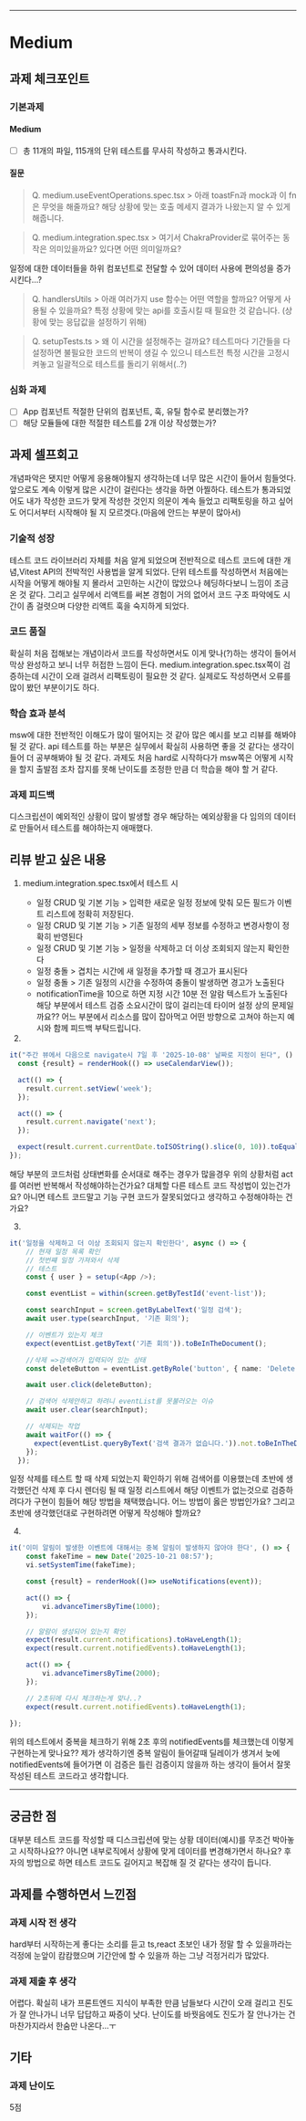 
---

# Medium

## 과제 체크포인트

### 기본과제

#### Medium

- [ ] 총 11개의 파일, 115개의 단위 테스트를 무사히 작성하고 통과시킨다.

#### 질문

> Q. medium.useEventOperations.spec.tsx > 아래 toastFn과 mock과 이 fn은 무엇을 해줄까요?
해당 상황에 맞는 호출 메세지 결과가 나왔는지 알 수 있게 해줍니다.

> Q. medium.integration.spec.tsx > 여기서 ChakraProvider로 묶어주는 동작은 의미있을까요? 있다면 어떤 의미일까요?

일정에 대한 데이터들을 하위 컴포넌트로 전달할 수 있어 데이터 사용에 편의성을 증가시킨다...?



> Q. handlersUtils > 아래 여러가지 use 함수는 어떤 역할을 할까요? 어떻게 사용될 수 있을까요?
특정 상황에 맞는 api를 호출시킬 때 필요한 것 같습니다. (상황에 맞는 응답값을 설정하기 위해)

> Q. setupTests.ts > 왜 이 시간을 설정해주는 걸까요?
테스트마다 기간들을 다 설정하면 불필요한 코드의 반복이 생길 수 있으니 테스트전 특정 시간을 고정시켜놓고 일괄적으로 테스트를 돌리기 위해서(..?)

### 심화 과제

- [ ] App 컴포넌트 적절한 단위의 컴포넌트, 훅, 유틸 함수로 분리했는가?
- [ ] 해당 모듈들에 대한 적절한 테스트를 2개 이상 작성했는가?

## 과제 셀프회고

개념파악은 됏지만 어떻게 응용해야될지 생각하는데 너무 많은 시간이 들어서 힘들엇다. 앞으로도 계속 이렇게 많은 시간이 걸린다는 생각을 하면 아찔하다.
테스트가 통과되었어도 내가 작성한 코드가 맞게 작성한 것인지 의문이 계속 들었고 리팩토링을 하고 싶어도 어디서부터 시작해야 될 지 모르겟다.(마음에 안드는 부분이 많아서)


### 기술적 성장

테스트 코드 라이브러리 자체를 처음 알게 되었으며 
전반적으로 테스트 코드에 대한 개념,Vitest API의 전박적인 사용법을 알게 되었다.
단위 테스트를 작성하면서 처음에는 시작을 어떻게 해야될 지 몰라서 고민하는 시간이 많았으나 헤딩하다보니 느낌이 조금 온 것 같다. 그리고 실무에서 리액트를 써본 경험이 거의 없어서 코드 구조 파악에도 시간이 좀 걸렷으며 다양한 리액트 훅을 숙지하게 되었다.


### 코드 품질

확실히 처음 접해보는 개념이라서 코드를 작성하면서도 이게 맞나(?)하는 생각이 들어서 막상 완성하고 보니 너무 허접한 느낌이 든다.
medium.integration.spec.tsx쪽이 검증하는데 시간이 오래 걸려서 리팩토링이 필요한 것 같다. 실제로도 작성하면서 오류를 많이 봤던 부분이기도 하다.

### 학습 효과 분석

msw에 대한 전반적인 이해도가 많이 떨어지는 것 같아 많은 예시를 보고 리뷰를 해봐야 될 것 같다.
api 테스트를 하는 부분은 실무에서 확실히 사용하면 좋을 것 같다는 생각이 들어 더 공부해봐야 될 것 같다.
과제도 처음 hard로 시작하다가 msw쪽은 어떻게 시작을 할지 출발점 조차 잡지를 못해 난이도를 조정한 만큼 더 학습을 해야 할 거 같다.


### 과제 피드백

디스크립션이 예외적인 상황이 많이 발생할 경우 해당하는 예외상황을 다 
임의의 데이터로 만들어서 테스트를 해야하는지 애매했다.



## 리뷰 받고 싶은 내용

1. medium.integration.spec.tsx에서 테스트 시 
   - 일정 CRUD 및 기본 기능 > 입력한 새로운 일정 정보에 맞춰 모든 필드가 이벤트 리스트에 정확히 저장된다. 
   - 일정 CRUD 및 기본 기능 > 기존 일정의 세부 정보를 수정하고 변경사항이 정확히 반영된다  
   - 일정 CRUD 및 기본 기능 > 일정을 삭제하고 더 이상 조회되지 않는지 확인한다
   - 일정 충돌 > 겹치는 시간에 새 일정을 추가할 때 경고가 표시된다
   - 일정 충돌 > 기존 일정의 시간을 수정하여 충돌이 발생하면 경고가 노출된다
   - notificationTime을 10으로 하면 지정 시간 10분 전 알람 텍스트가 노출된다
해당 부분에서 테스트 검증 소요시간이 많이 걸리는데 타이머 설정 상의 문제일까요??
어느 부분에서 리소스를 많이 잡아먹고 어떤 방향으로 고쳐야 하는지 예시와 함께 피드백 부탁드립니다.

2. 
``` ts
it("주간 뷰에서 다음으로 navigate시 7일 후 '2025-10-08' 날짜로 지정이 된다", () => {
  const {result} = renderHook(() => useCalendarView());

  act(() => {
    result.current.setView('week');
  });

  act(() => {
    result.current.navigate('next');
  });

  expect(result.current.currentDate.toISOString().slice(0, 10)).toEqual('2025-10-08');
});

```
해당 부분의 코드처럼 상태변화를 순서대로 해주는 경우가 많을경우 위의 상황처럼 act를 여러번 반복해서 작성해야하는건가요? 대체할 다른 테스트 코드 작성법이 있는건가요? 아니면 테스트 코드말고 기능 구현 코드가 잘못되었다고 생각하고 수정해야하는 건가요?  


3.
```ts
it('일정을 삭제하고 더 이상 조회되지 않는지 확인한다', async () => {
    // 현재 일정 목록 확인
    // 첫번쨰 일정 가져와서 삭제
    // 테스트
    const { user } = setup(<App />);

    const eventList = within(screen.getByTestId('event-list'));

    const searchInput = screen.getByLabelText('일정 검색');
    await user.type(searchInput, '기존 회의');

    // 이벤트가 있는지 체크
    expect(eventList.getByText('기존 회의')).toBeInTheDocument();

    //삭제 =>검색어가 입력되어 있는 상태
    const deleteButton = eventList.getByRole('button', { name: 'Delete event' });

    await user.click(deleteButton);

    // 검색어 삭제안하고 하려니 eventList를 못불러오는 이슈
    await user.clear(searchInput);

    // 삭제되는 작업 
    await waitFor(() => {
      expect(eventList.queryByText('검색 결과가 없습니다.')).not.toBeInTheDocument();
    });
  });
```
일정 삭제를 테스트 할 때 삭제 되었는지 확인하기 위해 검색어를 이용했는데 
초반에 생각했던건 삭제 후 다시 렌더링 될 때 일정 리스트에서 해당 이벤트가 없는것으로
검증하려다가 구현이 힘들어 해당 방법을 채택했습니다. 어느 방법이 옳은 방법인가요?
그리고 초반에 생각했던대로 구현하려면 어떻게 작성해야 할까요?

4.

```ts
it('이미 알림이 발생한 이벤트에 대해서는 중복 알림이 발생하지 않아야 한다', () => {
    const fakeTime = new Date('2025-10-21 08:57');
    vi.setSystemTime(fakeTime);

    const {result} = renderHook(()=> useNotifications(event));

    act(() => {
        vi.advanceTimersByTime(1000);
    });

    // 알람이 생성되어 있는지 확인
    expect(result.current.notifications).toHaveLength(1);
    expect(result.current.notifiedEvents).toHaveLength(1);

    act(() => {
        vi.advanceTimersByTime(2000);
    });

    // 2초뒤에 다시 체크하는게 맞나..?
    expect(result.current.notifiedEvents).toHaveLength(1);

});

```
위의 테스트에서 중복을 체크하기 위해 2초 후의 notifiedEvents를 체크했는데 이렇게 구현하는게 맞나요?? 제가 생각하기엔 중복 알림이 들어갈때 딜레이가 생겨서 늦에 notifiedEvents에 들어가면 이 검증은 틀린 검증이지 않을까 하는 생각이 들어서 잘못 작성된 테스트 코드라고 생각합니다.


---

## 궁금한 점

대부분 테스트 코드를 작성할 때 디스크립션에 맞는 상황 데이터(예시)를 무조건 박아놓고 시작하나요?? 아니면 내부로직에서 상황에 맞게 데이터를 변경해가면서 하나요? 후자의 방법으로 하면 테스트 코드도 길어지고 복잡해 질 것 같다는 생각이 듭니다.



## 과제를 수행하면서 느낀점

### 과제 시작 전 생각
hard부터 시작하는게 좋다는 소리를 듣고 ts,react 초보인 내가 정말 할 수 있을까라는 걱정에 눈앞이 캄캄했으며 기간안에 할 수 있을까 하는 그냥 걱정거리가 많았다.

### 과제 제출 후 생각

어렵다.
확실히 내가 프론트엔드 지식이 부족한 만큼 남들보다 시간이 오래 걸리고 진도가 잘 안나가니 너무 답답하고 짜증이 낫다. 난이도를 바꿧음에도 진도가 잘 안나가는 건 마찬가지라서 한숨만 나온다...ㅜ

## 기타



### 과제 난이도

5점
